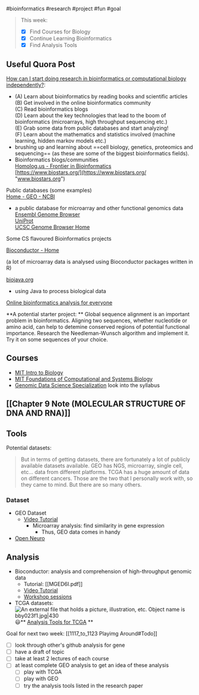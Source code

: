 #bioinformatics #research #project #fun #goal 

> This week:
> - [x] Find Courses for Biology
> - [x] Continue Learning Bioinformatics 
> - [x] Find Analysis Tools

## Useful Quora Post
[How can I start doing research in bioinformatics or computational biology independently?](https://www.quora.com/How-can-I-start-doing-research-in-bioinformatics-or-computational-biology-independently):
- (A) Learn about bioinformatics by reading books and scientific articles  
(B) Get involved in the online bioinformatics community  
(C) Read bioinformatics blogs  
(D) Learn about the key technologies that lead to the boom of bioinformatics (microarrays, high throughput sequencing etc.)  
(E) Grab some data from public databases and start analyzing!  
(F) Learn about the mathematics and statistics involved (machine learning, hidden markov models etc.)
- brushing up and learning about ==cell biology, genetics, proteomics and sequencing== (as these are some of the biggest bioinformatics fields).
- Bioinformatics blogs/communities  
[Homolog.us - Frontier in Bioinformatics](http://homolog.us/ "homolog.us")  
[https://www.biostars.org/](https://www.biostars.org/ "www.biostars.org")

  
Public databases (some examples)  
[Home - GEO - NCBI](http://www.ncbi.nlm.nih.gov/geo/ "www.ncbi.nlm.nih.gov")

- a public database for microarray and other functional genomics data  
[Ensembl Genome Browser](http://www.ensembl.org/index.html "www.ensembl.org")  
[UniProt](http://www.uniprot.org/ "www.uniprot.org")  
[UCSC Genome Browser Home](http://genome.ucsc.edu/ "genome.ucsc.edu")

Some CS flavoured Bioinformatics projects

[Bioconductor - Home](http://www.bioconductor.org/ "www.bioconductor.org")

(a lot of microarray data is analysed using Bioconductor packages written in R)

[biojava.org](http://biojava.org/wiki/Main_Page "biojava.org")

- using Java to process biological data

[Online bioinformatics analysis for everyone](http://galaxyproject.org/ "galaxyproject.org")

**A potential starter project:  **
Global sequence alignment is an important problem in bioinformatics. Aligning two sequences, whether nucleotide or amino acid, can help to detemine conserved regions of potential functional importance. Research the Needleman-Wunsch algorithm and implement it. Try it on some sequences of your choice.

## Courses
-   [MIT Intro to Biology](https://ocw.mit.edu/courses/biology/7-016-introductory-biology-fall-2018/lecture-videos/lecture-2-chemical-bonding-and-molecular-interactions-lipids-and-membranes/)
-   [MIT Foundations of Computational and Systems Biology](https://ocw.mit.edu/courses/biology/7-91j-foundations-of-computational-and-systems-biology-spring-2014/video-lectures/)
-   [Genomic Data Science Specialization](https://www.coursera.org/specializations/genomic-data-science?ranMID=40328&ranEAID=vedj0cWlu2Y&ranSiteID=vedj0cWlu2Y-f4fiOajWm_ejLtWZ23chiQ&siteID=vedj0cWlu2Y-f4fiOajWm_ejLtWZ23chiQ&utm_content=10&utm_medium=partners&utm_source=linkshare&utm_campaign=vedj0cWlu2Y#courses) look into the syllabus
## [[Chapter 9 Note (MOLECULAR STRUCTURE OF DNA AND RNA)]]
## Tools
Potential datasets:
> But in terms of getting datasets, there are fortunately a lot of publicly available datasets available. GEO has NGS, microarray, single cell, etc... data from different platforms. TCGA has a huge amount of data on different cancers. Those are the two that I personally work with, so they came to mind. But there are so many others.
### Dataset 
- GEO Dataset
	- [Video Tutorial](https://www.youtube.com/watch?v=JQ24T9fpXvg)
		- Microarray analysis: find similarity in gene expression
			- Thus, GEO data comes in handy
- [Open Neuro](https://openneuro.org/)

## Analysis
- Bioconductor: analysis and comprehension of high-throughput genomic data
	- Tutorial: [[MGED6I.pdf]]
	- [Video Tutorial](https://www.youtube.com/watch?v=nzY7bPQOXUs)
	- [Workshop sessions](https://github.com/federicomarini/GeneTonicWorkshop)
- TCGA datasets: 
![An external file that holds a picture, illustration, etc.
Object name is bby023f1.jpg|430](https://www.ncbi.nlm.nih.gov/pmc/articles/PMC6781580/bin/bby023f1.jpg "Click on image to zoom")
😃** [Analysis Tools for TCGA](https://www.ncbi.nlm.nih.gov/pmc/articles/PMC6781580/#:~:text=a%20separate%20window-,global%20analysis,-Global%20analysis%20tools) **

Goal for next two week: [[1117_to_1123 Playimg Around#Todo]]
- [ ] look through other's github analysis for gene
- [ ] have a draft of topic
- [ ] take at least 2 lectures of each course
- [ ] at least complete GEO analysis to get an idea of these analysis
	- [ ]  play with TCGA
	- [ ]  play with GEO
	- [ ]  try the analysis tools listed in the research paper